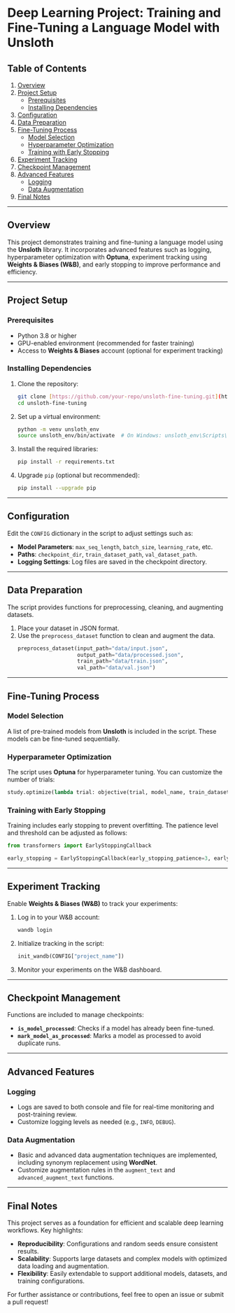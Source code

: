 # Deep Learning Project: Training and Fine-Tuning a Language Model with Unsloth

## Table of Contents
1. [Overview](#overview)
2. [Project Setup](#project-setup)
   - [Prerequisites](#prerequisites)
   - [Installing Dependencies](#installing-dependencies)
3. [Configuration](#configuration)
4. [Data Preparation](#data-preparation)
5. [Fine-Tuning Process](#fine-tuning-process)
   - [Model Selection](#model-selection)
   - [Hyperparameter Optimization](#hyperparameter-optimization)
   - [Training with Early Stopping](#training-with-early-stopping)
6. [Experiment Tracking](#experiment-tracking)
7. [Checkpoint Management](#checkpoint-management)
8. [Advanced Features](#advanced-features)
   - [Logging](#logging)
   - [Data Augmentation](#data-augmentation)
9. [Final Notes](#final-notes)

---

## Overview
This project demonstrates training and fine-tuning a language model using the **Unsloth** library. It incorporates advanced features such as logging, hyperparameter optimization with **Optuna**, experiment tracking using **Weights & Biases (W&B)**, and early stopping to improve performance and efficiency.

---

## Project Setup

### Prerequisites
- Python 3.8 or higher
- GPU-enabled environment (recommended for faster training)
- Access to **Weights & Biases** account (optional for experiment tracking)

### Installing Dependencies
1. Clone the repository:
   ```bash
   git clone [https://github.com/your-repo/unsloth-fine-tuning.git](https://github.com/bayrameker/Training-and-Fine-Tuning-a-Language-Model)
   cd unsloth-fine-tuning
   ```

2. Set up a virtual environment:
   ```bash
   python -m venv unsloth_env
   source unsloth_env/bin/activate  # On Windows: unsloth_env\Scripts\activate
   ```

3. Install the required libraries:
   ```bash
   pip install -r requirements.txt
   ```

4. Upgrade `pip` (optional but recommended):
   ```bash
   pip install --upgrade pip
   ```

---

## Configuration
Edit the `CONFIG` dictionary in the script to adjust settings such as:
- **Model Parameters**: `max_seq_length`, `batch_size`, `learning_rate`, etc.
- **Paths**: `checkpoint_dir`, `train_dataset_path`, `val_dataset_path`.
- **Logging Settings**: Log files are saved in the checkpoint directory.

---

## Data Preparation
The script provides functions for preprocessing, cleaning, and augmenting datasets.
1. Place your dataset in JSON format.
2. Use the `preprocess_dataset` function to clean and augment the data.
   ```python
   preprocess_dataset(input_path="data/input.json", 
                      output_path="data/processed.json", 
                      train_path="data/train.json", 
                      val_path="data/val.json")
   ```

---

## Fine-Tuning Process

### Model Selection
A list of pre-trained models from **Unsloth** is included in the script. These models can be fine-tuned sequentially.

### Hyperparameter Optimization
The script uses **Optuna** for hyperparameter tuning. You can customize the number of trials:
```python
study.optimize(lambda trial: objective(trial, model_name, train_dataset, val_dataset), n_trials=10)
```

### Training with Early Stopping
Training includes early stopping to prevent overfitting. The patience level and threshold can be adjusted as follows:
```python
from transformers import EarlyStoppingCallback

early_stopping = EarlyStoppingCallback(early_stopping_patience=3, early_stopping_threshold=0.0)
```

---

## Experiment Tracking
Enable **Weights & Biases (W&B)** to track your experiments:
1. Log in to your W&B account:
   ```bash
   wandb login
   ```
2. Initialize tracking in the script:
   ```python
   init_wandb(CONFIG["project_name"])
   ```
3. Monitor your experiments on the W&B dashboard.

---

## Checkpoint Management
Functions are included to manage checkpoints:
- **`is_model_processed`**: Checks if a model has already been fine-tuned.
- **`mark_model_as_processed`**: Marks a model as processed to avoid duplicate runs.

---

## Advanced Features

### Logging
- Logs are saved to both console and file for real-time monitoring and post-training review.
- Customize logging levels as needed (e.g., `INFO`, `DEBUG`).

### Data Augmentation
- Basic and advanced data augmentation techniques are implemented, including synonym replacement using **WordNet**.
- Customize augmentation rules in the `augment_text` and `advanced_augment_text` functions.

---

## Final Notes
This project serves as a foundation for efficient and scalable deep learning workflows. Key highlights:
- **Reproducibility**: Configurations and random seeds ensure consistent results.
- **Scalability**: Supports large datasets and complex models with optimized data loading and augmentation.
- **Flexibility**: Easily extendable to support additional models, datasets, and training configurations.

For further assistance or contributions, feel free to open an issue or submit a pull request!
